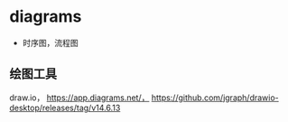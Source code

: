 # diagrams
- 时序图，流程图

## 绘图工具
draw.io， https://app.diagrams.net/，  https://github.com/jgraph/drawio-desktop/releases/tag/v14.6.13

